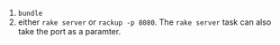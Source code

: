 1. `bundle`
2. either `rake server` or `rackup -p 8080`. The `rake server` task can also take the port as a paramter.
